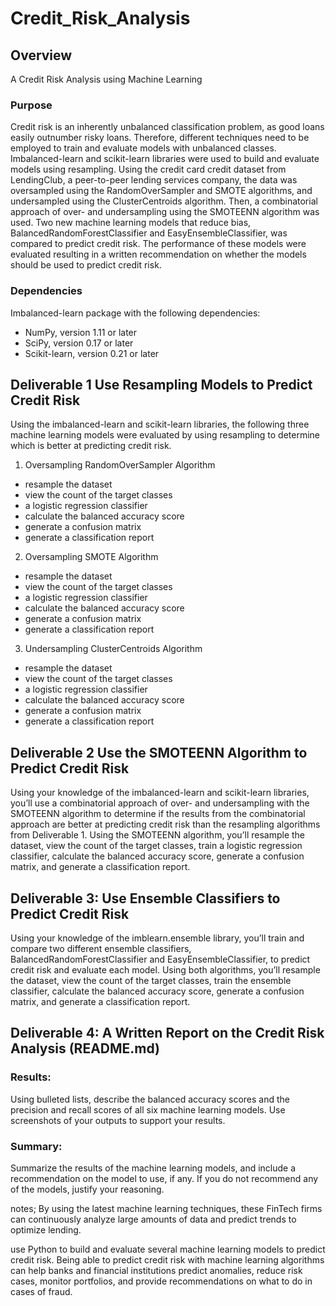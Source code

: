 # Credit_Risk_Analysis

## Overview
A Credit Risk Analysis using Machine Learning

### Purpose

Credit risk is an inherently unbalanced classification problem, as good loans easily outnumber risky loans. Therefore, different techniques need to be employed to train and evaluate models with unbalanced classes. Imbalanced-learn and scikit-learn libraries were used to build and evaluate models using resampling. Using the credit card credit dataset from LendingClub, a peer-to-peer lending services company, the data was oversampled using the RandomOverSampler and SMOTE algorithms, and undersampled using the ClusterCentroids algorithm. Then, a combinatorial approach of over- and undersampling using the SMOTEENN algorithm was used. Two new machine learning models that reduce bias, BalancedRandomForestClassifier and EasyEnsembleClassifier, was compared to predict credit risk. The performance of these models were evaluated resulting in a written recommendation on whether the models should be used to predict credit risk.

### Dependencies

Imbalanced-learn package with the following dependencies:

- NumPy, version 1.11 or later
- SciPy, version 0.17 or later
- Scikit-learn, version 0.21 or later

## Deliverable 1 Use Resampling Models to Predict Credit Risk

Using the imbalanced-learn and scikit-learn libraries, the following three machine learning models were evaluated by using resampling to determine which is better at predicting credit risk. 

1) Oversampling RandomOverSampler Algorithm

- resample the dataset
- view the count of the target classes
- a logistic regression classifier
- calculate the balanced accuracy score
- generate a confusion matrix
- generate a classification report

2) Oversampling SMOTE Algorithm

- resample the dataset
- view the count of the target classes
- a logistic regression classifier
- calculate the balanced accuracy score
- generate a confusion matrix
- generate a classification report

3) Undersampling ClusterCentroids Algorithm

- resample the dataset
- view the count of the target classes
- a logistic regression classifier
- calculate the balanced accuracy score
- generate a confusion matrix
- generate a classification report







## Deliverable 2 Use the SMOTEENN Algorithm to Predict Credit Risk

Using your knowledge of the imbalanced-learn and scikit-learn libraries, you’ll use a combinatorial approach of over- and undersampling with the SMOTEENN algorithm to determine if the results from the combinatorial approach are better at predicting credit risk than the resampling algorithms from Deliverable 1. Using the SMOTEENN algorithm, you’ll resample the dataset, view the count of the target classes, train a logistic regression classifier, calculate the balanced accuracy score, generate a confusion matrix, and generate a classification report.



## Deliverable 3: Use Ensemble Classifiers to Predict Credit Risk

Using your knowledge of the imblearn.ensemble library, you’ll train and compare two different ensemble classifiers, BalancedRandomForestClassifier and EasyEnsembleClassifier, to predict credit risk and evaluate each model. Using both algorithms, you’ll resample the dataset, view the count of the target classes, train the ensemble classifier, calculate the balanced accuracy score, generate a confusion matrix, and generate a classification report.



## Deliverable 4: A Written Report on the Credit Risk Analysis (README.md)



### Results: 

Using bulleted lists, describe the balanced accuracy scores and the precision and recall scores of all six machine learning models. Use screenshots of your outputs to support your results.



### Summary: 

Summarize the results of the machine learning models, and include a recommendation on the model to use, if any. If you do not recommend any of the models, justify your reasoning.

notes; By using the latest machine learning techniques, these FinTech firms can continuously analyze large amounts of data and predict trends to optimize lending.

use Python to build and evaluate several machine learning models to predict credit risk. Being able to predict credit risk with machine learning algorithms can help banks and financial institutions predict anomalies, reduce risk cases, monitor portfolios, and provide recommendations on what to do in cases of fraud.